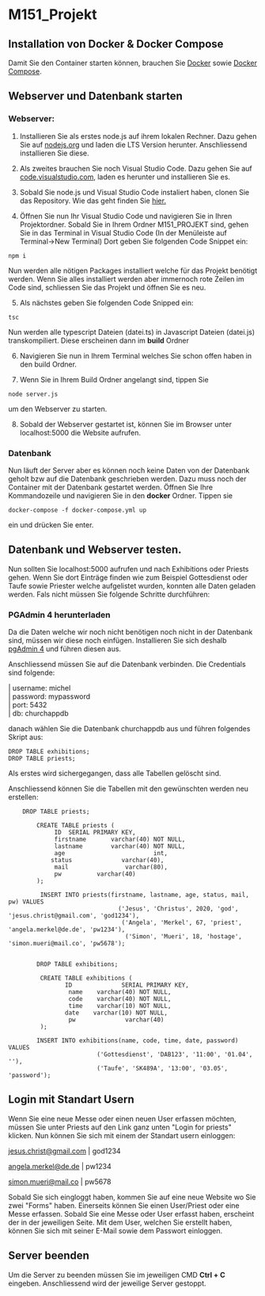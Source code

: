 # M151_Projekt

## Installation von Docker & Docker Compose

Damit Sie den Container starten können, brauchen Sie [Docker](https://www.docker.com) sowie [Docker Compose](https://docs.docker.com/compose/). 

## Webserver und Datenbank starten

### Webserver:

1. Installieren Sie als erstes node.js auf ihrem lokalen Rechner. Dazu gehen Sie auf [nodejs.org](https://nodejs.org/en/) und laden die LTS Version herunter. Anschliessend installieren Sie diese. 

2. Als zweites brauchen Sie noch Visual Studio Code. Dazu gehen Sie auf [code.visualstudio.com](https://code.visualstudio.com/), laden es herunter und installieren Sie es.

3. Sobald Sie node.js und Visual Studio Code instaliert haben, clonen Sie das Repository. Wie das geht finden Sie [hier.](https://help.github.com/en/github/creating-cloning-and-archiving-repositories/cloning-a-repository)

4. Öffnen Sie nun Ihr Visual Studio Code und navigieren Sie in Ihren Projektordner. Sobald Sie in Ihrem Ordner M151_PROJEKT sind, gehen Sie in das Terminal in Visual Studio Code (In der Menüleiste auf Terminal->New Terminal)
Dort geben Sie folgenden Code Snippet ein:

  ```
  npm i
  ```
  Nun werden alle nötigen Packages installiert welche für das Projekt benötigt werden. Wenn Sie alles installiert werden aber immernoch rote Zeilen im Code sind, schliessen Sie das Projekt und öffnen Sie es neu.
  
  5. Als nächstes geben Sie folgenden Code Snipped ein:
  ```
  tsc
  ```
  Nun werden alle typescript Dateien (datei.ts) in Javascript Dateien (datei.js) transkompiliert. Diese erscheinen dann im **build** Ordner
  
  6. Navigieren Sie nun in Ihrem Terminal welches Sie schon offen haben in den build Ordner.
  
  7. Wenn Sie in Ihrem Build Ordner angelangt sind, tippen Sie 
  
  ```
  node server.js
  ```
  um den Webserver zu starten.
  
  8. Sobald der Webserver gestartet ist, können Sie im Browser unter localhost:5000 die Website aufrufen.

  ### Datenbank

  Nun läuft der Server aber es können noch keine Daten von der Datenbank geholt bzw auf die Datenbank geschrieben werden. Dazu muss noch der Container mit der Datenbank gestartet werden. Öffnen Sie Ihre Kommandozeile und navigieren Sie in den **docker** Ordner.
  Tippen sie
  ```
  docker-compose -f docker-compose.yml up
  ```
  ein und drücken Sie enter.


  ## Datenbank und Webserver testen.

  Nun sollten Sie localhost:5000 aufrufen und nach Exhibitions oder Priests gehen. Wenn Sie dort Einträge finden wie zum Beispiel Gottesdienst oder Taufe sowie Priester welche aufgelistet wurden, konnten alle Daten geladen werden. Fals nicht müssen Sie folgende Schritte durchführen: 

  ### PGAdmin 4 herunterladen
  
  Da die Daten welche wir noch nicht benötigen noch nicht in der Datenbank sind, müssen wir diese noch einfügen. Installieren Sie sich deshalb [pgAdmin 4](https://www.pgadmin.org/download/pgadmin-4-windows/) und führen diesen aus.

  Anschliessend müssen Sie auf die Datenbank verbinden. Die Credentials sind folgende: 
  

| username:  michel  
| password:  mypassword       
| port:      5432      
| db:        churchappdb 

 danach wählen Sie die Datenbank churchappdb aus und führen folgendes Skript aus:

```
DROP TABLE exhibitions;
DROP TABLE priests;
```

Als erstes wird sichergegangen, dass alle Tabellen gelöscht sind.

Anschliessend können Sie die Tabellen mit den gewünschten werden neu erstellen:
```
    DROP TABLE priests;

        CREATE TABLE priests (
             ID  SERIAL PRIMARY KEY,
             firstname       varchar(40) NOT NULL,
             lastname        varchar(40) NOT NULL,
             age                         int,
            status              varchar(40),
             mail                varchar(80),
             pw          varchar(40)
        );

         INSERT INTO priests(firstname, lastname, age, status, mail, pw) VALUES
                               ('Jesus', 'Christus', 2020, 'god', 'jesus.christ@gmail.com', 'god1234'),
                                ('Angela', 'Merkel', 67, 'priest', 'angela.merkel@de.de', 'pw1234'),
                                 ('Simon', 'Mueri', 18, 'hostage', 'simon.mueri@mail.co', 'pw5678');


        DROP TABLE exhibitions;

         CREATE TABLE exhibitions (
                ID              SERIAL PRIMARY KEY,
                 name    varchar(40) NOT NULL,
                 code    varchar(40) NOT NULL,
                 time    varchar(10) NOT NULL,
                date    varchar(10) NOT NULL,
                 pw              varchar(40)
         );
 
        INSERT INTO exhibitions(name, code, time, date, password) VALUES
                         ('Gottesdienst', 'DAB123', '11:00', '01.04', ''),
                         ('Taufe', 'SK489A', '13:00', '03.05', 'password');
```

## Login mit Standart Usern

Wenn Sie eine neue Messe oder einen neuen User erfassen möchten, müssen Sie unter Priests auf den Link ganz unten "Login for priests" klicken. Nun können Sie sich mit einem der Standart usern einloggen:

jesus.christ@gmail.com | god1234

angela.merkel@de.de    | pw1234

simon.mueri@mail.co    | pw5678

Sobald Sie sich eingloggt haben, kommen Sie auf eine neue Website wo Sie zwei "Forms" haben. Einerseits können Sie einen User/Priest oder eine Messe erfassen. Sobald Sie eine Messe oder User erfasst haben, erscheint der in der jeweiligen Seite. 
Mit dem User, welchen Sie erstellt haben, können Sie sich mit seiner E-Mail sowie dem Passwort einloggen. 

## Server beenden

Um die Server zu beenden müssen Sie im jeweiligen CMD **Ctrl + C** eingeben. Anschliessend wird der jeweilige Server gestoppt.